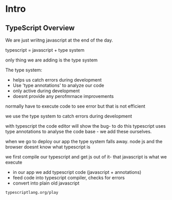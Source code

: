 # Intro

## TypeScript Overview
We are just wriitng javascript at the end of the day.

typescript = javascript + type system

only thing we are adding is the type system

The type system:
- helps us catch errors during development 
- Use 'type annotations' to analyze our code
- only active during development
- doesnt provide any perofmrnace improvements 

normally have to execute code to see error but that is not efficient

we use the type system to catch errors during development

with typescript the code editor will show the bug- to do this typescript uses type annotations to analyse the code base - we add these ourselves.

when we go to deploy our app the type system falls away. node js and the browser doesnt know what typescript is

we first compile our typescript and get js out of it- that javascript is what we execute

- in our app we add typescript code (javascript + annotations)
- feed code into typescript compiler, checks for errors
- convert into plain old javascript

```
typescriptlang.org/play
```

